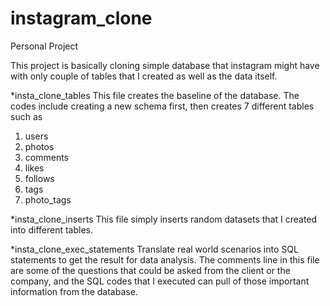 # instagram_clone
Personal Project

This project is basically cloning simple database that instagram might have with only couple of tables that I created as well as the data itself. 

*insta_clone_tables
This file creates the baseline of the database. The codes include creating a new schema first, then creates 7 different tables such as
1. users
2. photos
3. comments
4. likes
5. follows
6. tags
7. photo_tags

*insta_clone_inserts
This file simply inserts random datasets that I created into different tables.

*insta_clone_exec_statements
Translate real world scenarios into SQL statements to get the result for data analysis. The comments line in this file are some of the questions
that could be asked from the client or the company, and the SQL codes that I executed can pull of those important information from the database.
